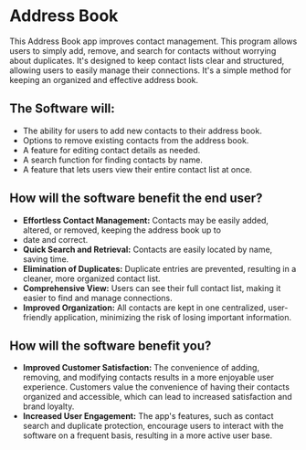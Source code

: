 # Address Book

This Address Book app improves contact management. This program allows users to simply add, remove, and search for 
contacts without worrying about duplicates. It's designed to keep contact lists clear and structured, allowing users 
to easily manage their connections. It's a simple method for keeping an organized and effective address book.

## The Software will:

- The ability for users to add new contacts to their address book.
- Options to remove existing contacts from the address book.
- A feature for editing contact details as needed.
- A search function for finding contacts by name.
- A feature that lets users view their entire contact list at once.

## How will the software benefit the end user?

- **Effortless Contact Management:** Contacts may be easily added, altered, or removed, keeping the address book up to
- date and correct.
- **Quick Search and Retrieval:** Contacts are easily located by name, saving time.
- **Elimination of Duplicates:** Duplicate entries are prevented, resulting in a cleaner, more organized contact list.
- **Comprehensive View:** Users can see their full contact list, making it easier to find and manage connections.
- **Improved Organization:** All contacts are kept in one centralized, user-friendly application, minimizing the risk
of losing important information.

## How will the software benefit you?
- **Improved Customer Satisfaction:** The convenience of adding, removing, and modifying contacts results in a more 
enjoyable user experience. Customers value the convenience of having their contacts organized and accessible, 
which can lead to increased satisfaction and brand loyalty.
- **Increased User Engagement:** The app's features, such as contact search and duplicate protection, encourage users to 
interact with the software on a frequent basis, resulting in a more active user base.